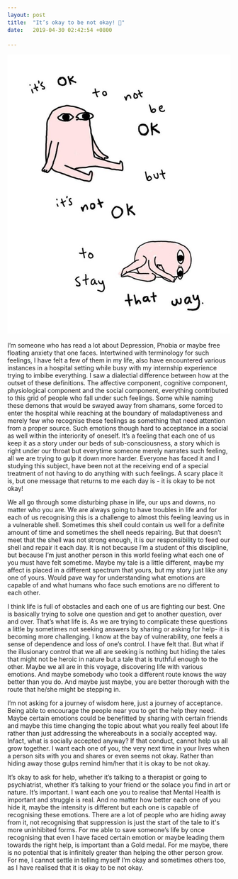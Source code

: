 ```yaml
---
layout: post
title:  "It’s okay to be not okay! 💐"
date:   2019-04-30 02:42:54 +0800

---
```


![My helpful screenshot](/images/blog9.jpg)

I’m someone who has read a lot about Depression, Phobia or maybe free floating anxiety that one faces. Intertwined with terminology for such feelings, I have felt a few of them in my life, also have encountered various instances in a hospital setting while busy with my internship experience trying to imbibe everything. I saw a dialectial difference between how at the outset of these definitions. The affective component, cognitive component, physiological component and the social component, everything contributed to this grid of people who fall under such feelings. Some while naming these demons that would be swayed away from shamans, some forced to enter the hospital while reaching at the boundary of maladaptiveness and merely few who recognise these feelings as something that need attention from a proper source. 
Such emotions though hard to acceptance in a social as well within the interiority of oneself. It’s a feeling that each one of us keep it as a story under our beds of sub-consciousness, a story which is right under our throat but everytime someone merely narrates such feeling, all we are trying to gulp it down more harder. Everyone has faced it and I studying this subject, have been not at the receiving end of a special treatment of not having to do anything with such feelings. A scary place it is, but one message that returns to me each day is - it is okay to be not okay!

We all go through some disturbing phase in life, our ups and downs, no matter who you are. We are always going to have troubles in life and for each of us recognising this is a challenge to almost this feeling leaving us in a vulnerable shell. Sometimes this shell could contain us well for a definite amount of time and sometimes the shell needs repairing. But that doesn’t meet that the shell was not strong enough, it is our responsibility to feed our shell and repair it each day. It is not because I’m a student of this discipline, but because I’m just another person in this world feeling what each one of you must have felt sometime. Maybe my tale is a little different, maybe my affect is placed in a different spectrum that yours, but my story just like any one of yours. Would pave way for understanding what emotions are capable of and what humans who face such emotions are no different to each other. 

I think life is full of obstacles and each one of us are fighting our best. One is basically trying to solve one question and get to another question, over and over. That’s what life is. As we are trying to complicate these questions a little by sometimes not seeking answers by sharing or asking for help- it is becoming more challenging. I know at the bay of vulnerability, one feels a sense of dependence and loss of one’s control. I have felt that. But what if the illusionary control that we all are seeking is nothing but hiding the tales that might not be heroic in nature but a tale that is truthful enough to the other. Maybe we all are in this voyage, discovering life with various emotions. And maybe somebody who took a different route knows the way better than you do. And maybe just maybe, you are better thorough with the route that he/she might be stepping in. 

I’m not asking for a journey of wisdom here, just a journey of acceptance. Being able to encourage the people near you to get the help they need. Maybe certain emotions could be benefitted by sharing with certain friends and maybe this time changing the topic about what you really feel about life rather than just addressing the whereabouts in a socially accepted way. Infact, what is socially accepted anyway? If that conduct, cannot help us all grow together. I want each one of you, the very next time in your lives when a person sits with you and shares or even seems not okay. Rather than hiding away those gulps remind him/her that it is okay to be not okay. 

It’s okay to ask for help, whether it’s talking to a therapist or going to psychiatrist, whether it’s talking to your friend or the solace you find in art or nature. It’s important. I want each one you to realise that Mental Health is important and struggle is real. And no matter how better each one of you hide it, maybe the intensity is different but each one is capable of recognising these emotions. There are a lot of people who are hiding away from it, not recognising that suppression is just the start of the tale to it's more uninhibited forms. For me able to save someone’s life by once recognising that even I have faced certain emotion or maybe leading them towards the right help, is important than a Gold medal. For me maybe, there is no potential that is infinitely greater than helping the other person grow. For me, I cannot settle in telling myself I’m okay and sometimes others too, as I have realised that it is okay to be not okay.